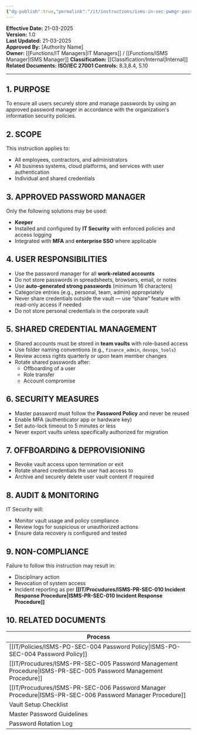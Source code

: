 ```yaml
---
{"dg-publish":true,"permalink":"/it/instructions/isms-in-sec-pwmgr-password-manager-instruction/","tags":["Instruction","password"],"noteIcon":"default"}
---
```


**Effective Date:** 21-03-2025  
**Version:** 1.0  
**Last Updated:** 21-03-2025  
**Approved By:** [Authority Name]  
**Owner:** [[Functions/IT Managers\|IT Managers]] / [[Functions/ISMS Manager\|ISMS Manager]]
**Classification:** [[Classification/Internal\|Internal]]
**Related Documents:**
**ISO/IEC 27001 Controls:** 8.3,8.4, 5.10

---
## **1. PURPOSE**  
To ensure all users securely store and manage passwords by using an approved password manager in accordance with the organization's information security policies.
## **2. SCOPE**
This instruction applies to:
- All employees, contractors, and administrators
- All business systems, cloud platforms, and services with user authentication
- Individual and shared credentials
## **3. APPROVED PASSWORD MANAGER** 
 Only the following solutions may be used:

- **Keeper**
- Installed and configured by **IT Security** with enforced policies and access logging
- Integrated with **MFA** and **enterprise SSO** where applicable
## **4. USER RESPONSIBILITIES**
- Use the password manager for all **work-related accounts**
- Do not store passwords in spreadsheets, browsers, email, or notes
- Use **auto-generated strong passwords** (minimum 16 characters)
- Categorize entries (e.g., personal, team, admin) appropriately
- Never share credentials outside the vault — use “share” feature with read-only access if needed
- Do not store personal credentials in the corporate vault
## **5. SHARED CREDENTIAL MANAGEMENT**  
- Shared accounts must be stored in **team vaults** with role-based access
- Use folder naming conventions (e.g., `finance_admin`, `devops_tools`)
- Review access rights quarterly or upon team member changes
- Rotate shared passwords after:
    - Offboarding of a user
    - Role transfer
    - Account compromise
## **6. SECURITY MEASURES**  
- Master password must follow the **Password Policy** and never be reused
- Enable MFA (authenticator app or hardware key)
- Set auto-lock timeout to 5 minutes or less
- Never export vaults unless specifically authorized for migration
## **7. OFFBOARDING & DEPROVISIONING**  
- Revoke vault access upon termination or exit
- Rotate shared credentials the user had access to
- Archive and securely delete user vault content if required
## **8. AUDIT & MONITORING**
IT Security will:
- Monitor vault usage and policy compliance
- Review logs for suspicious or unauthorized actions
- Ensure data recovery is configured and tested
## **9. NON-COMPLIANCE**
Failure to follow this instruction may result in:
- Disciplinary action
- Revocation of system access
- Incident reporting as per **[[IT/Procudures/ISMS-PR-SEC-010 Incident Response Procedure\|ISMS-PR-SEC-010 Incident Response Procedure]]**
## **10. RELATED DOCUMENTS**

| Process                                           |
| ------------------------------------------------- |
| [[IT/Policies/ISMS-PO-SEC-004 Password Policy\|ISMS-PO-SEC-004 Password Policy]]               |
| [[IT/Procudures/ISMS-PR-SEC-005 Password Management Procedure\|ISMS-PR-SEC-005 Password Management Procedure]] |
| [[IT/Procudures/ISMS-PR-SEC-006 Password Manager Procedure\|ISMS-PR-SEC-006 Password Manager Procedure]]    |
| Vault Setup Checklist                             |
| Master Password Guidelines                        |
| Password Rotation Log                             |







